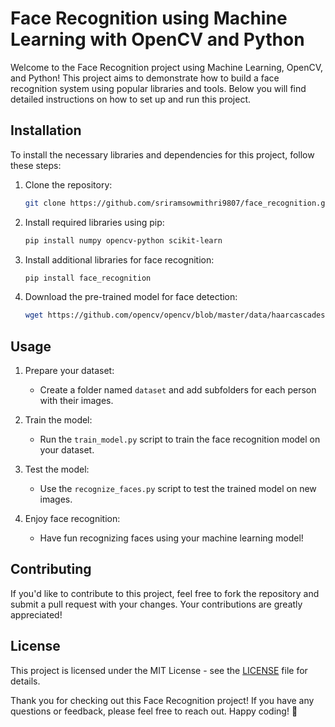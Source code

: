 # Face Recognition using Machine Learning with OpenCV and Python

Welcome to the Face Recognition project using Machine Learning, OpenCV, and Python! This project aims to demonstrate how to build a face recognition system using popular libraries and tools. Below you will find detailed instructions on how to set up and run this project.

## Installation

To install the necessary libraries and dependencies for this project, follow these steps:

1. Clone the repository:
   ```bash
   git clone https://github.com/sriramsowmithri9807/face_recognition.git
   ```

2. Install required libraries using pip:
   ```bash
   pip install numpy opencv-python scikit-learn
   ```

3. Install additional libraries for face recognition:
   ```bash
   pip install face_recognition
   ```

4. Download the pre-trained model for face detection:
   ```bash
   wget https://github.com/opencv/opencv/blob/master/data/haarcascades/haarcascade_frontalface_default.xml
   ```

## Usage

1. Prepare your dataset:
   - Create a folder named `dataset` and add subfolders for each person with their images.
   
2. Train the model:
   - Run the `train_model.py` script to train the face recognition model on your dataset.

3. Test the model:
   - Use the `recognize_faces.py` script to test the trained model on new images.

4. Enjoy face recognition:
   - Have fun recognizing faces using your machine learning model!

## Contributing

If you'd like to contribute to this project, feel free to fork the repository and submit a pull request with your changes. Your contributions are greatly appreciated!

## License

This project is licensed under the MIT License - see the [LICENSE](LICENSE) file for details.

Thank you for checking out this Face Recognition project! If you have any questions or feedback, please feel free to reach out. Happy coding! 🚀
